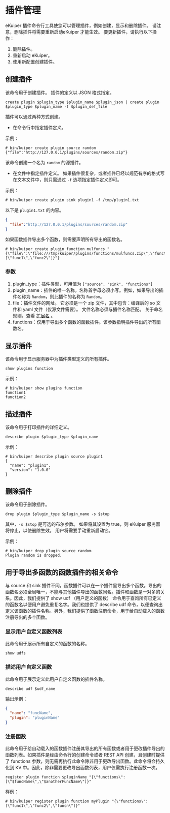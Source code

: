 # 插件管理

eKuiper 插件命令行工具使您可以管理插件，例如创建，显示和删除插件。 请注意，删除插件将需要重新启动eKuiper 才能生效。 要更新插件，请执行以下操作：
1. 删除插件。
2. 重新启动 eKuiper。
3. 使用新配置创建插件。

## 创建插件

该命令用于创建插件。 插件的定义以 JSON 格式指定。

```shell
create plugin $plugin_type $plugin_name $plugin_json | create plugin $plugin_type $plugin_name -f $plugin_def_file
```

插件可以通过两种方式创建。

- 在命令行中指定插件定义。

示例：

```shell
# bin/kuiper create plugin source random {"file":"http://127.0.0.1/plugins/sources/random.zip"}
```

该命令创建一个名为 `random` 的源插件。

- 在文件中指定插件定义。 如果插件很复杂，或者插件已经以规范有序的格式写在文本文件中，则只需通过 `-f` 选项指定插件定义即可。

示例：

```shell
# bin/kuiper create plugin sink plugin1 -f /tmp/plugin1.txt
```

以下是 `plugin1.txt` 的内容。

```json
{
  "file":"http://127.0.0.1/plugins/sources/random.zip"
}
```

如果函数插件导出多个函数，则需要声明所有导出的函数名。

```shell
# bin/kuiper create plugin function mulfuncs "{\"file\":\"file:///tmp/kuiper/plugins/functions/mulfuncs.zip\",\"functions\":[\"func1\",\"func2\"]}"}
```

### 参数
1. plugin_type：插件类型，可用值为 `["source", "sink", "functions"]`
2. plugin_name：插件的唯一名称。名称首字母必须小写。例如，如果导出的插件名称为 `Random`，则此插件的名称为 `Random`。
3. file：插件文件的网址。 它必须是一个 zip 文件，其中包含：编译后的 so 文件和 yaml 文件（仅源文件需要）。 文件名称必须与插件名称匹配。 关于命名规则，查看 [扩展名](../extension/overview.md) 。
4. functions：仅用于导出多个函数的函数插件。该参数指明插件导出的所有函数名。

## 显示插件

该命令用于显示服务器中为插件类型定义的所有插件。

```shell
show plugins function
```

示例：

```shell
# bin/kuiper show plugins function
function1
function2
```

## 描述插件
该命令用于打印插件的详细定义。

```shell
describe plugin $plugin_type $plugin_name
```

示例：

```shell
# bin/kuiper describe plugin source plugin1
{
  "name": "plugin1",
  "version": "1.0.0"
}
```

## 删除插件

该命令用于删除插件。

```shell
drop plugin $plugin_type $plugin_name -s $stop 
```
其中，`-s $stop` 是可选的布尔参数。 如果将其设置为 true，则 eKuiper 服务器将停止，以使删除生效。 用户将需要手动重新启动它。

示例：

```shell
# bin/kuiper drop plugin source random
Plugin random is dropped.
```

## 用于导出多函数的函数插件的相关命令

与 source 和 sink 插件不同，函数插件可以在一个插件里导出多个函数。导出的函数名必须全局唯一，不能与其他插件导出的函数同名。插件和函数是一对多的关系。因此，我们提供了 show udf （用户定义的函数） 命令用于查询所有已定义的函数名以便用户避免重复名字。我们也提供了 describe udf 命令，以便查询出定义该函数的插件名称。另外，我们提供了函数注册命令，用于给自动载入的函数注册导出的多个函数。

### 显示用户自定义函数列表

此命令用于展示所有自定义的函数的名称。 

```shell
show udfs
```

### 描述用户自定义函数

此命令用于展示定义此用户自定义函数的插件名称。

```shell
describe udf $udf_name
```

输出示例：

```json
{
  "name": "funcName",
  "plugin": "pluginName"
}
```

### 注册函数

此命令用于给自动载入的函数插件注册其导出的所有函数或者用于更改插件导出的函数列表。如果插件是经由命令行的创建命令或者 REST API 创建，且创建时提供了 functions 参数，则无需再执行此命令除非用于更改导出函数。此命令将会持久化到 KV 中。因此，除非需要更改导出函数列表，用户仅需执行注册函数一次。

```shell
register plugin function $pluginName "{\"functions\":[\"$funcName\",\"$anotherFuncName\"]}"
```

样例：

```shell
# bin/kuiper register plugin function myPlugin "{\"functions\":[\"func1\",\"func2\",\"funcn\"]}"
```